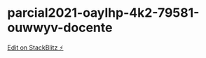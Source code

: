 # parcial2021-oaylhp-4k2-79581-ouwwyv-docente

[Edit on StackBlitz ⚡️](https://stackblitz.com/edit/parcial2021-oaylhp-4k2-79581-ouwwyv-docente)
